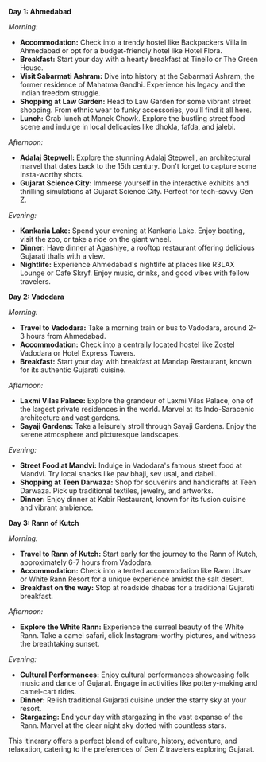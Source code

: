 **Day 1: Ahmedabad**

*Morning:*
- **Accommodation:** Check into a trendy hostel like Backpackers Villa in Ahmedabad or opt for a budget-friendly hotel like Hotel Flora.
- **Breakfast:** Start your day with a hearty breakfast at Tinello or The Green House.
- **Visit Sabarmati Ashram:** Dive into history at the Sabarmati Ashram, the former residence of Mahatma Gandhi. Experience his legacy and the Indian freedom struggle.
- **Shopping at Law Garden:** Head to Law Garden for some vibrant street shopping. From ethnic wear to funky accessories, you'll find it all here.
- **Lunch:** Grab lunch at Manek Chowk. Explore the bustling street food scene and indulge in local delicacies like dhokla, fafda, and jalebi.
  
*Afternoon:*
- **Adalaj Stepwell:** Explore the stunning Adalaj Stepwell, an architectural marvel that dates back to the 15th century. Don't forget to capture some Insta-worthy shots.
- **Gujarat Science City:** Immerse yourself in the interactive exhibits and thrilling simulations at Gujarat Science City. Perfect for tech-savvy Gen Z.
  
*Evening:*
- **Kankaria Lake:** Spend your evening at Kankaria Lake. Enjoy boating, visit the zoo, or take a ride on the giant wheel.
- **Dinner:** Have dinner at Agashiye, a rooftop restaurant offering delicious Gujarati thalis with a view.
- **Nightlife:** Experience Ahmedabad's nightlife at places like R3LAX Lounge or Cafe Skryf. Enjoy music, drinks, and good vibes with fellow travelers.

**Day 2: Vadodara**

*Morning:*
- **Travel to Vadodara:** Take a morning train or bus to Vadodara, around 2-3 hours from Ahmedabad.
- **Accommodation:** Check into a centrally located hostel like Zostel Vadodara or Hotel Express Towers.
- **Breakfast:** Start your day with breakfast at Mandap Restaurant, known for its authentic Gujarati cuisine.
  
*Afternoon:*
- **Laxmi Vilas Palace:** Explore the grandeur of Laxmi Vilas Palace, one of the largest private residences in the world. Marvel at its Indo-Saracenic architecture and vast gardens.
- **Sayaji Gardens:** Take a leisurely stroll through Sayaji Gardens. Enjoy the serene atmosphere and picturesque landscapes.
  
*Evening:*
- **Street Food at Mandvi:** Indulge in Vadodara's famous street food at Mandvi. Try local snacks like pav bhaji, sev usal, and dabeli.
- **Shopping at Teen Darwaza:** Shop for souvenirs and handicrafts at Teen Darwaza. Pick up traditional textiles, jewelry, and artworks.
- **Dinner:** Enjoy dinner at Kabir Restaurant, known for its fusion cuisine and vibrant ambience.

**Day 3: Rann of Kutch**

*Morning:*
- **Travel to Rann of Kutch:** Start early for the journey to the Rann of Kutch, approximately 6-7 hours from Vadodara.
- **Accommodation:** Check into a tented accommodation like Rann Utsav or White Rann Resort for a unique experience amidst the salt desert.
- **Breakfast on the way:** Stop at roadside dhabas for a traditional Gujarati breakfast.
  
*Afternoon:*
- **Explore the White Rann:** Experience the surreal beauty of the White Rann. Take a camel safari, click Instagram-worthy pictures, and witness the breathtaking sunset.
  
*Evening:*
- **Cultural Performances:** Enjoy cultural performances showcasing folk music and dance of Gujarat. Engage in activities like pottery-making and camel-cart rides.
- **Dinner:** Relish traditional Gujarati cuisine under the starry sky at your resort.
- **Stargazing:** End your day with stargazing in the vast expanse of the Rann. Marvel at the clear night sky dotted with countless stars.

This itinerary offers a perfect blend of culture, history, adventure, and relaxation, catering to the preferences of Gen Z travelers exploring Gujarat.
